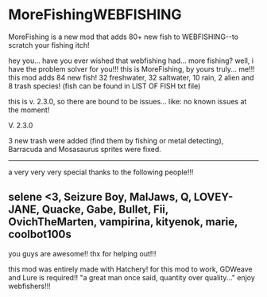 # MoreFishingWEBFISHING
MoreFishing is a new mod that adds 80+ new fish to WEBFISHING--to scratch your fishing itch!

hey you... have you ever wished that webfishing had... more fishing? well, i have the problem solver for you!!!
this is MoreFishing, by yours truly... me!!!
this mod adds 84 new fish! 32 freshwater, 32 saltwater, 10 rain, 2 alien and 8 trash species! (fish can be found in LIST OF FISH txt file)

this is v. 2.3.0, so there are bound to be issues... like:
no known issues at the moment!

V. 2.3.0

3 new trash were added (find them by fishing or metal detecting), Barracuda and Mosasaurus sprites were fixed.

-----
a very very very special thanks to the following people!!!

selene <3,
Seizure Boy,
MalJaws,
Q,
LOVEY-JANE,
Quacke,
Gabe,
Bullet,
Fii,
OvichTheMarten,
vampirina,
kityenok,
marie,
coolbot100s
-----
you guys are awesome!! thx for helping out!!!

this mod was entirely made with Hatchery!
for this mod to work, GDWeave and Lure is required!!
"a great man once said, quantity over quality..."
enjoy webfishers!!! 
